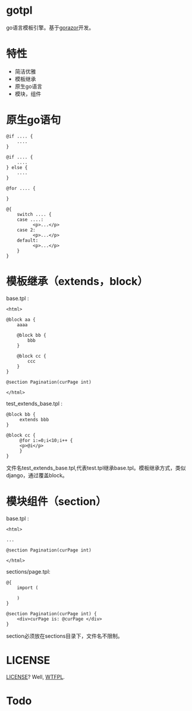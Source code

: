 # gotpl
go语言模板引擎。基于[gorazor](https://github.com/sipin/gorazor)开发。

# 特性
* 简洁优雅
* 模板继承
* 原生go语言
* 模块，组件

# 原生go语句

```
@if .... {
	....
}

@if .... {
	....
} else {
	....
}

@for .... {

}

@{
	switch .... {
	case ....:
	      <p>...</p>
	case 2:
	      <p>...</p>
	default:
	      <p>...</p>
	}
}
```

# 模板继承（extends，block）
base.tpl :
```
<html>

@block aa {
    aaaa

    @block bb {
        bbb
    }

    @block cc {
        ccc
    }
}

@section Pagination(curPage int)

</html>
```

test_extends_base.tpl :

```
@block bb {
     extends bbb
}

@block cc {
     @for i:=0;i<10;i++ {
     <p>@i</p>
     }
}
```

文件名test_extends_base.tpl,代表test.tpl继承base.tpl。模板继承方式，类似django，通过覆盖block。

# 模块组件（section）
base.tpl :
```
<html>

...

@section Pagination(curPage int)

</html>
```

sections/page.tpl:
```
@{
    import (

    )
}

@section Pagination(curPage int) {
    <div>curPage is: @curPage </div>
}
```

section必须放在sections目录下，文件名不限制。

# LICENSE

[LICENSE](LICENSE)? Well, [WTFPL](http://www.wtfpl.net/about/).

# Todo
